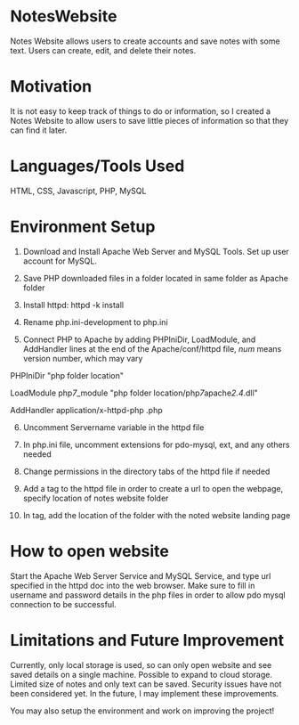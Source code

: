 # NotesWebsite
Notes Website allows users to create accounts and save notes with some text. Users can create, edit, and delete their notes.

# Motivation
It is not easy to keep track of things to do or information, so I created a Notes Website to allow users to save little pieces of information so that they can find it later.

# Languages/Tools Used
HTML, CSS, Javascript, PHP, MySQL

# Environment Setup
1. Download and Install Apache Web Server and MySQL Tools. Set up user account for MySQL.

2. Save PHP downloaded files in a folder located in same folder as Apache folder

3. Install httpd: httpd -k install

4. Rename php.ini-development to php.ini

5. Connect PHP to Apache by adding PHPIniDir, LoadModule, and AddHandler lines at the end of the Apache/conf/httpd file, *num* means version number, which may vary

PHPIniDir "php folder location"

LoadModule php*7*_module "php folder location/php*7*apache*2.4*.dll"

AddHandler application/x-httpd-php .php

6. Uncomment Servername variable in the httpd file

7. In php.ini file, uncomment extensions for pdo-mysql, ext, and any others needed

8. Change permissions in the directory tabs of the httpd file if needed

9. Add a <virtual host> tag to the httpd file in order to create a url to open the webpage, specify location of notes website folder

10. In <IfModule dir_module> tag, add the location of the folder with the noted website landing page

# How to open website
Start the Apache Web Server Service and MySQL Service, and type url specified in the httpd doc into the web browser. Make sure to fill in username and password details in the php files in order to allow pdo mysql connection to be successful.

# Limitations and Future Improvement
Currently, only local storage is used, so can only open website and see saved details on a single machine. Possible to expand to cloud storage.
Limited size of notes and only text can be saved. Security issues have not been considered yet. In the future, I may implement these improvements.

You may also setup the environment and work on improving the project!
